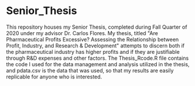 # Senior_Thesis
This repository houses my Senior Thesis, completed during Fall Quarter of 2020 under my advisor Dr. Carlos Flores. My thesis, titled "Are Pharmaceutical Profits Excessive? Assessing the Relationship between Profit, Industry, and Research & Development" attempts to discern both if the pharmaceutical industry has higher profits and if they are justifiable through R&D expenses and other factors. The Thesis_Rcode.R file contains the code I used for the data management and analysis utilized in the thesis, and pdata.csv is the data that was used, so that my results are easily replicable for anyone who is interested. 
